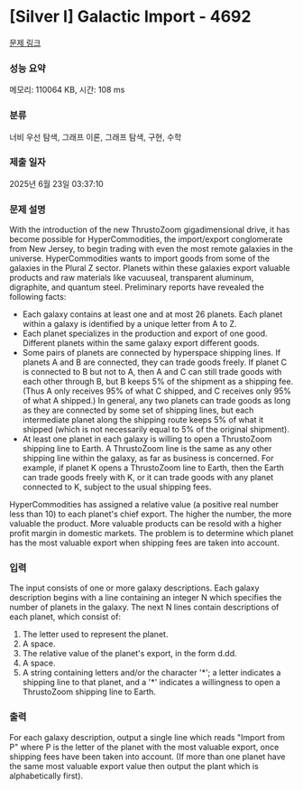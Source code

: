 # [Silver I] Galactic Import - 4692 

[문제 링크](https://www.acmicpc.net/problem/4692) 

### 성능 요약

메모리: 110064 KB, 시간: 108 ms

### 분류

너비 우선 탐색, 그래프 이론, 그래프 탐색, 구현, 수학

### 제출 일자

2025년 6월 23일 03:37:10

### 문제 설명

<p>With the introduction of the new ThrustoZoom gigadimensional drive, it has become possible for HyperCommodities, the import/export conglomerate from New Jersey, to begin trading with even the most remote galaxies in the universe. HyperCommodities wants to import goods from some of the galaxies in the Plural Z sector. Planets within these galaxies export valuable products and raw materials like vacuuseal, transparent aluminum, digraphite, and quantum steel. Preliminary reports have revealed the following facts:</p>

<ul>
	<li>Each galaxy contains at least one and at most 26 planets. Each planet within a galaxy is identified by a unique letter from A to Z.</li>
	<li>Each planet specializes in the production and export of one good. Different planets within the same galaxy export different goods.</li>
	<li>Some pairs of planets are connected by hyperspace shipping lines. If planets A and B are connected, they can trade goods freely. If planet C is connected to B but not to A, then A and C can still trade goods with each other through B, but B keeps 5% of the shipment as a shipping fee. (Thus A only receives 95% of what C shipped, and C receives only 95% of what A shipped.) In general, any two planets can trade goods as long as they are connected by some set of shipping lines, but each intermediate planet along the shipping route keeps 5% of what it shipped (which is not necessarily equal to 5% of the original shipment).</li>
	<li>At least one planet in each galaxy is willing to open a ThrustoZoom shipping line to Earth. A ThrustoZoom line is the same as any other shipping line within the galaxy, as far as business is concerned. For example, if planet K opens a ThrustoZoom line to Earth, then the Earth can trade goods freely with K, or it can trade goods with any planet connected to K, subject to the usual shipping fees.</li>
</ul>

<p>HyperCommodities has assigned a relative value (a positive real number less than 10) to each planet's chief export. The higher the number, the more valuable the product. More valuable products can be resold with a higher profit margin in domestic markets. The problem is to determine which planet has the most valuable export when shipping fees are taken into account.</p>

### 입력 

 <p>The input consists of one or more galaxy descriptions. Each galaxy description begins with a line containing an integer N which specifies the number of planets in the galaxy. The next N lines contain descriptions of each planet, which consist of:</p>

<ol>
	<li>The letter used to represent the planet.</li>
	<li>A space.</li>
	<li>The relative value of the planet's export, in the form d.dd.</li>
	<li>A space.</li>
	<li>A string containing letters and/or the character '*'; a letter indicates a shipping line to that planet, and a '*' indicates a willingness to open a ThrustoZoom shipping line to Earth.</li>
</ol>

### 출력 

 <p>For each galaxy description, output a single line which reads "Import from P" where P is the letter of the planet with the most valuable export, once shipping fees have been taken into account. (If more than one planet have the same most valuable export value then output the plant which is alphabetically first).</p>

